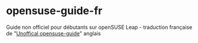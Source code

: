 # opensuse-guide-fr
Guide non officiel pour débutants sur openSUSE Leap - traduction française de "[Unoffical opensuse-guide](https://opensuse-guide.org/)" anglais
